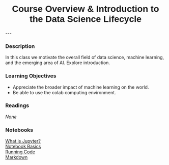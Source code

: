 <h1  style="font-family:  Verdana,  Geneva,  sans-serif;  text-align:center">Course  Overview  &  Introduction  to  the  Data  Science  Lifecycle</h1> 
--- 
 
###  Description 
In  this  class  we  motivate  the  overall  field  of  data  science,  machine  learning,  and  the  emerging  area  of  AI.    Explore  introduction.   
 
###  Learning  Objectives 
-  Appreciate  the  broader  impact  of  machine  learning  on  the  world. 
-  Be  able  to  use  the  colab  computing  environment. 
 
###  Readings 
*None* 
 
###  Notebooks 
[What  is  Jupyter?](https://rpi-data.github.io/jupyter-book/demo/notebooks/01-what-is-jupyter.html)<br>[Notebook  Basics](https://rpi-data.github.io/jupyter-book/demo/notebooks/02-notebook-basics.html)<br>[Running  Code](https://rpi-data.github.io/jupyter-book/demo/notebooks/03-running-code.html)<br>[Markdown](https://rpi-data.github.io/jupyter-book/demo/notebooks/04-markdown.html)
